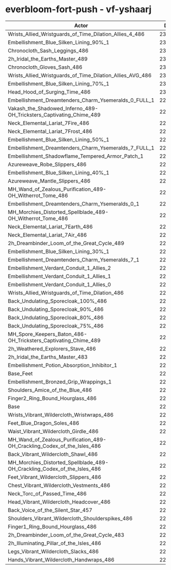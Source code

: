 # everbloom-fort-push - vf-yshaarj
| Actor | DPS | Increase |
|---|:---:|:---:|
|Wrists_Allied_Wristguards_of_Time_Dilation_Allies_4_486|231321|1.44%|
|Embellishment_Blue_Silken_Lining_90%_1|231230|1.40%|
|Chronocloth_Sash_Leggings_486|230964|1.28%|
|2h_Iridal_the_Earths_Master_489|230860|1.23%|
|Chronocloth_Gloves_Sash_486|230828|1.22%|
|Wrists_Allied_Wristguards_of_Time_Dilation_Allies_AVG_486|230631|1.13%|
|Embellishment_Blue_Silken_Lining_70%_1|230396|1.03%|
|Head_Hood_of_Surging_Time_486|230230|0.96%|
|Embellishment_Dreamtenders_Charm_Ysemeralds_0_FULL_1|229983|0.85%|
|Vakash_the_Shadowed_Inferno_489-OH_Tricksters_Captivating_Chime_489|229934|0.83%|
|Neck_Elemental_Lariat_7Fire_486|229861|0.80%|
|Neck_Elemental_Lariat_7Frost_486|229787|0.76%|
|Embellishment_Blue_Silken_Lining_50%_1|229758|0.75%|
|Embellishment_Dreamtenders_Charm_Ysemeralds_7_FULL_1|229694|0.72%|
|Embellishment_Shadowflame_Tempered_Armor_Patch_1|229546|0.66%|
|Azureweave_Robe_Slippers_486|229457|0.62%|
|Embellishment_Blue_Silken_Lining_40%_1|229437|0.61%|
|Azureweave_Mantle_Slippers_486|229432|0.61%|
|MH_Wand_of_Zealous_Purification_489-OH_Witherrot_Tome_486|229397|0.59%|
|Embellishment_Dreamtenders_Charm_Ysemeralds_0_1|229382|0.59%|
|MH_Morchies_Distorted_Spellblade_489-OH_Witherrot_Tome_486|229379|0.58%|
|Neck_Elemental_Lariat_7Earth_486|229326|0.56%|
|Neck_Elemental_Lariat_7Air_486|229134|0.48%|
|2h_Dreambinder_Loom_of_the_Great_Cycle_489|229121|0.47%|
|Embellishment_Blue_Silken_Lining_30%_1|229103|0.46%|
|Embellishment_Dreamtenders_Charm_Ysemeralds_7_1|229057|0.44%|
|Embellishment_Verdant_Conduit_1_Allies_2|228950|0.40%|
|Embellishment_Verdant_Conduit_1_Allies_1|228894|0.37%|
|Embellishment_Verdant_Conduit_1_Allies_0|228877|0.36%|
|Wrists_Allied_Wristguards_of_Time_Dilation_486|228850|0.35%|
|Back_Undulating_Sporecloak_100%_486|228618|0.25%|
|Back_Undulating_Sporecloak_90%_486|228510|0.20%|
|Back_Undulating_Sporecloak_80%_486|228503|0.20%|
|Back_Undulating_Sporecloak_75%_486|228451|0.18%|
|MH_Spore_Keepers_Baton_486-OH_Tricksters_Captivating_Chime_489|228420|0.16%|
|2h_Weathered_Explorers_Stave_486|228348|0.13%|
|2h_Iridal_the_Earths_Master_483|228318|0.12%|
|Embellishment_Potion_Absorption_Inhibitor_1|228263|0.10%|
|Base_Feet|228244|0.09%|
|Embellishment_Bronzed_Grip_Wrappings_1|228117|0.03%|
|Shoulders_Amice_of_the_Blue_486|228086|0.02%|
|Finger2_Ring_Bound_Hourglass_486|228048|0.00%|
|Base|228046|0.00%|
|Wrists_Vibrant_Wildercloth_Wristwraps_486|227947|-0.04%|
|Feet_Blue_Dragon_Soles_486|227885|-0.07%|
|Waist_Vibrant_Wildercloth_Girdle_486|227820|-0.10%|
|MH_Wand_of_Zealous_Purification_489-OH_Crackling_Codex_of_the_Isles_486|227810|-0.10%|
|Back_Vibrant_Wildercloth_Shawl_486|227759|-0.13%|
|MH_Morchies_Distorted_Spellblade_489-OH_Crackling_Codex_of_the_Isles_486|227709|-0.15%|
|Feet_Vibrant_Wildercloth_Slippers_486|227688|-0.16%|
|Chest_Vibrant_Wildercloth_Vestments_486|227478|-0.25%|
|Neck_Torc_of_Passed_Time_486|227415|-0.28%|
|Head_Vibrant_Wildercloth_Headcover_486|227387|-0.29%|
|Back_Voice_of_the_Silent_Star_457|227370|-0.30%|
|Shoulders_Vibrant_Wildercloth_Shoulderspikes_486|227218|-0.36%|
|Finger1_Ring_Bound_Hourglass_486|227159|-0.39%|
|2h_Dreambinder_Loom_of_the_Great_Cycle_483|227087|-0.42%|
|2h_Illuminating_Pillar_of_the_Isles_486|226859|-0.52%|
|Legs_Vibrant_Wildercloth_Slacks_486|226727|-0.58%|
|Hands_Vibrant_Wildercloth_Handwraps_486|226472|-0.69%|
